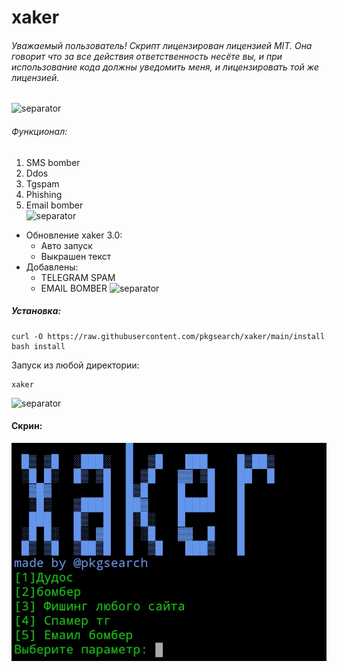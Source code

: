 # xaker
###### Уважаемый пользователь! Скрипт лицензирован лицензией MIT. Она говорит что за все действия ответственность несёте вы, и при использование кода должны уведомить меня, и лицензировать той же лицензией.
![separator](https://user-images.githubusercontent.com/61265099/78818286-19743180-79dd-11ea-84c5-f629f891dd4b.png)

###### Функционал:
1. SMS bomber  
2. Ddos  
3. Tgspam  
4. Phishing  
5. Email bomber  
![separator](https://user-images.githubusercontent.com/61265099/78818286-19743180-79dd-11ea-84c5-f629f891dd4b.png)

- Обновление xaker 3.0:
  + Авто запуск
  + Выкрашен текст
- Добавлены:
  + TELEGRAM SPAM
  + EMAIL BOMBER
![separator](https://user-images.githubusercontent.com/61265099/78818286-19743180-79dd-11ea-84c5-f629f891dd4b.png)

##### Установка:
```
curl -O https://raw.githubusercontent.com/pkgsearch/xaker/main/install
bash install
```
Запуск из любой директории:
```
xaker
```
![separator](https://user-images.githubusercontent.com/61265099/78818286-19743180-79dd-11ea-84c5-f629f891dd4b.png)

#### Скрин:
![screenshot](Screenshot_2020-12-26-23-31-30.jpg)
